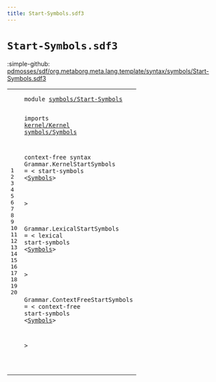 ```yaml
---
title: Start-Symbols.sdf3
---
```


# `Start-Symbols.sdf3`

:simple-github: [pdmosses/sdf/org.metaborg.meta.lang.template/syntax/symbols/Start-Symbols.sdf3]

[pdmosses/sdf/org.metaborg.meta.lang.template/syntax/symbols/Start-Symbols.sdf3]: https://github.com/pdmosses/sdf/blob/master/org.metaborg.meta.lang.template/syntax/symbols/Start-Symbols.sdf3 "The source file on GitHub"

<div class="sdf3"><table class="highlighttable"><tbody><tr><td class="linenos"><div class="linenodiv"><pre><span></span>1
2
3
4
5
6
7
8
9
10
11
12
13
14
15
16
17
18
19
20
</pre></div></td>
<td class="code"><pre><code><span class="keyword">module</span> <a href="../../sdf2-core/Sdf2-Syntax.sdf3#symbols/Start-Symbols_224_245" id="symbols/Start-Symbols_7_28" title="Referenced at ../../sdf2-core/Sdf2-Syntax.sdf3 line 11">symbols/Start-Symbols</a>

<span class="keyword">imports</span> <a href="../../kernel/Kernel.sdf3#kernel/Kernel_7_20" id="kernel/Kernel_38_51" title="Defined at ../../kernel/Kernel.sdf3 line 1">kernel/Kernel</a>
<a href="../Symbols.sdf3#symbols/Symbols_7_22" id="symbols/Symbols_52_67" title="Defined at ../Symbols.sdf3 line 1">symbols/Symbols</a>

<span class="keyword">context-free syntax</span>
<span id="Grammar_89_96" title="Not referenced locally, nor via imports">Grammar</span>.<span class="cons_Constructor"><span id="KernelStartSymbols_97_115" title="Not referenced locally, nor via imports">KernelStartSymbols</span></span> = &lt;
  <span class="cons_String">start-symbols</span> &lt;<a href="../Symbols.sdf3#Symbols_103_110" id="Symbols_137_144" title="Defined at ../Symbols.sdf3 line 8">Symbols</a>&gt;

  &gt;

<span id="Grammar_152_159" title="Not referenced locally, nor via imports">Grammar</span>.<span class="cons_Constructor"><span id="LexicalStartSymbols_160_179" title="Not referenced locally, nor via imports">LexicalStartSymbols</span></span> = &lt;
  <span class="cons_String">lexical</span> <span class="cons_String">start-symbols</span> &lt;<a href="../Symbols.sdf3#Symbols_103_110" id="Symbols_209_216" title="Defined at ../Symbols.sdf3 line 8">Symbols</a>&gt;

  &gt;

<span id="Grammar_224_231" title="Not referenced locally, nor via imports">Grammar</span>.<span class="cons_Constructor"><span id="ContextFreeStartSymbols_232_255" title="Not referenced locally, nor via imports">ContextFreeStartSymbols</span></span> = &lt;
  <span class="cons_String">context-free</span> <span class="cons_String">start-symbols</span> &lt;<a href="../Symbols.sdf3#Symbols_103_110" id="Symbols_290_297" title="Defined at ../Symbols.sdf3 line 8">Symbols</a>&gt;

  &gt;

</code></pre></td></tr></tbody></table></div>